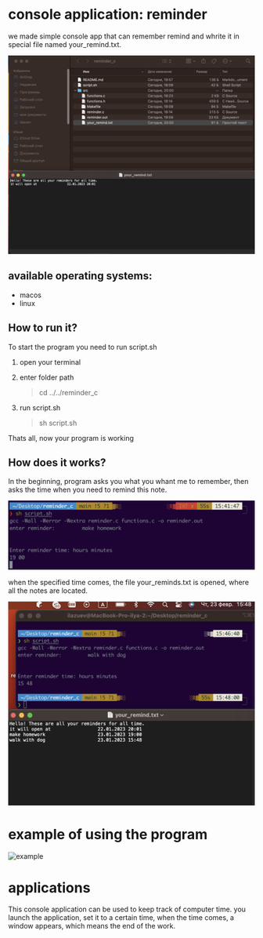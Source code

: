 # console application: reminder

we made simple console app that can remember remind and whrite it in special file named your_remind.txt.

![files](pic/files.png)

## available operating systems:
- macos
- linux


## How to run it?
To start the program you need to run script.sh
1. open your terminal
2. enter folder path
    >cd ../../reminder_c

3. run script.sh
    >sh script.sh

Thats all, now your program is working

## How does it works?

In the beginning, program asks you what you whant me to remember, then asks the time when you need to remind this note.

![sample](pic/sample.png)

when the specified time comes, the file your_reminds.txt is opened, where all the notes are located.

![your_input.txt](pic/your_remind.png)

# example of using the program
![example](gif/sample.gif)

# applications

This console application can be used to keep track of computer time.
you launch the application, set it to a certain time, when the time comes, a window appears, which means the end of the work.